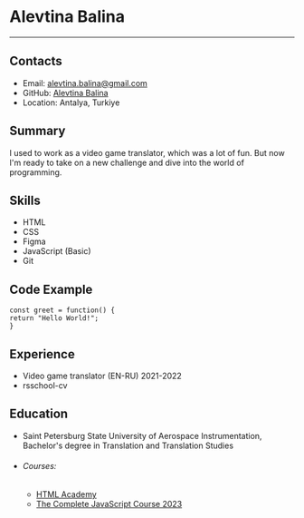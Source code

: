 # Alevtina Balina

---

## Contacts

- Email: alevtina.balina@gmail.com
- GitHub: [Alevtina Balina](https://github.com/alenslyn)
- Location: Antalya, Turkiye

## Summary

I used to work as a video game translator, which was a lot of fun. But now I'm ready to take on a new challenge and dive into the world of programming.

## Skills

- HTML
- CSS
- Figma
- JavaScript (Basic)
- Git

## Code Example

```
const greet = function() {
return "Hello World!";
}
```

## Experience

- Video game translator (EN-RU) 2021-2022
- rsschool-cv

## Education

- Saint Petersburg State University of Aerospace Instrumentation, Bachelor's degree in Translation and Translation Studies
- ###### Courses:
  - [HTML Academy](https://htmlacademy.ru/)
  - [The Complete JavaScript Course 2023](https://www.udemy.com/course/the-complete-javascript-course/)
